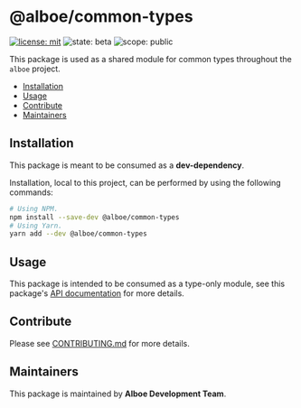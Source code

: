 # @alboe/common-types

[![license: mit](https://img.shields.io/badge/License-MIT-blueviolet?style=flat-square)](https://github.com/alboe-development/alboe/blob/main/LICENSE)
![state: beta](https://img.shields.io/badge/State\-Beta-blue?style=flat-square)
![scope: public](https://img.shields.io/badge/Scope-Public-darkgreen?style=flat-square)

This package is used as a shared module for common types throughout the `alboe` project.

* [Installation](#installation)
* [Usage](#usage)
* [Contribute](#contribute)
* [Maintainers](#maintainers)

## Installation

This package is meant to be consumed as a **dev-dependency**.

Installation, local to this project, can be performed by using the following commands:

```bash
# Using NPM.
npm install --save-dev @alboe/common-types
# Using Yarn.
yarn add --dev @alboe/common-types
```

## Usage

This package is intended to be consumed as a type-only module, see this package's [API documentation]() for more details.

## Contribute

Please see [CONTRIBUTING.md](https://github.com/alboe-development/alboe/blob/main/CONTRIBUTING.md) for more details.

## Maintainers

This package is maintained by **Alboe Development Team**.
